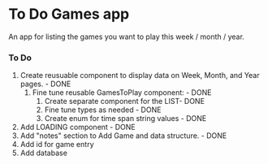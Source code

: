 # To Do Games app

An app for listing the games you want to play this week / month / year.

### To Do

1. Create reusuable component to display data on Week, Month, and Year pages. - DONE
   1. Fine tune reusable GamesToPlay component: - DONE
      1. Create separate component for the LIST- DONE
      1. Fine tune types as needed - DONE
      1. Create enum for time span string values - DONE
1. Add LOADING component - DONE
1. Add "notes" section to Add Game and data structure. - DONE
1. Add id for game entry
1. Add database
